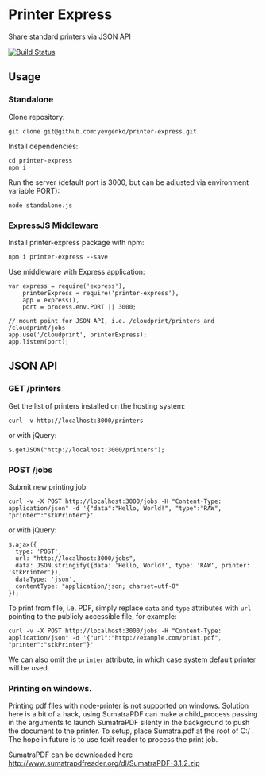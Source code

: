 # Printer Express

Share standard printers via JSON API

[![Build Status](https://secure.travis-ci.org/yevgenko/printer-express.png)](http://travis-ci.org/yevgenko/printer-express)

## Usage

### Standalone

Clone repository:

    git clone git@github.com:yevgenko/printer-express.git

Install dependencies:

    cd printer-express
    npm i

Run the server (default port is 3000, but can be adjusted via environment
variable PORT):

    node standalone.js

### ExpressJS Middleware

Install printer-express package with npm:

    npm i printer-express --save

Use middleware with Express application:

    var express = require('express'),
        printerExpress = require('printer-express'),
        app = express(),
        port = process.env.PORT || 3000;

    // mount point for JSON API, i.e. /cloudprint/printers and /cloudprint/jobs
    app.use('/cloudprint', printerExpress);
    app.listen(port);

## JSON API

### GET /printers

Get the list of printers installed on the hosting system:

    curl -v http://localhost:3000/printers

or with jQuery:

    $.getJSON("http://localhost:3000/printers");

### POST /jobs

Submit new printing job:

    curl -v -X POST http://localhost:3000/jobs -H "Content-Type: application/json" -d '{"data":"Hello, World!", "type":"RAW", "printer":"stkPrinter"}'

or with jQuery:

    $.ajax({
      type: 'POST',
      url: "http://localhost:3000/jobs",
      data: JSON.stringify({data: 'Hello, World!', type: 'RAW', printer: 'stkPrinter'}),
      dataType: 'json',
      contentType: "application/json; charset=utf-8"
    });

To print from file, i.e. PDF, simply replace `data` and `type` attributes with
`url` pointing to the publicly accessible file, for example:

    curl -v -X POST http://localhost:3000/jobs -H "Content-Type: application/json" -d '{"url":"http://example.com/print.pdf", "printer":"stkPrinter"}'

We can also omit the `printer` attribute, in which case system default printer
will be used.

### Printing on windows.

Printing pdf files with node-printer is not supported on windows.
Solution here is a bit of a hack, using SumatraPDF can make a child_process passing in the arguments to launch SumatraPDF silenty in the background to push the document to the printer.
To setup, place Sumatra.pdf at the root of C:/ .
The hope in future is to use foxit reader to process the print job.

SumatraPDF can be downloaded here http://www.sumatrapdfreader.org/dl/SumatraPDF-3.1.2.zip
